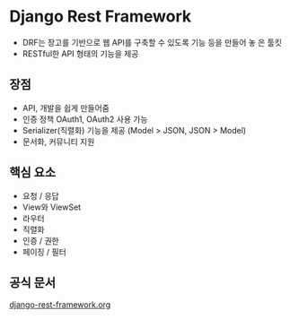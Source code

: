 # Django Rest Framework

- DRF는 장고를 기반으로 웹 API를 구축할 수 있도록 기능 등을 만들어 놓 은 툴킷
- RESTful한 API 형태의 기능을 제공

## 장점
- API, 개발을 쉽게 만들어줌
- 인증 정책 OAuth1, OAuth2 사용 가능
- Serializer(직렬화) 기능을 제공 (Model > JSON, JSON > Model)
- 문서화, 커뮤니티 지원

## 핵심 요소
- 요청 / 응답
- View와 ViewSet
- 라우터
- 직렬화
- 인증 / 권한
- 페이징 / 필터

## 공식 문서
 <a href='http://django-rest-framework.org'>django-rest-framework.org</a>

